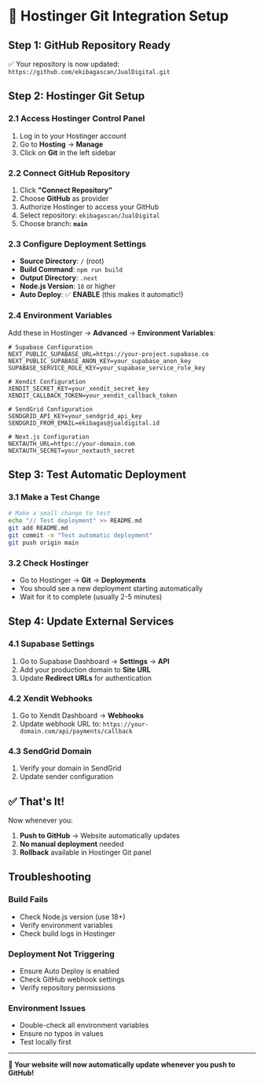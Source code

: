 # 🚀 Hostinger Git Integration Setup

## **Step 1: GitHub Repository Ready**

✅ Your repository is now updated: `https://github.com/ekibagascan/JualDigital.git`

## **Step 2: Hostinger Git Setup**

### **2.1 Access Hostinger Control Panel**

1. Log in to your Hostinger account
2. Go to **Hosting** → **Manage**
3. Click on **Git** in the left sidebar

### **2.2 Connect GitHub Repository**

1. Click **"Connect Repository"**
2. Choose **GitHub** as provider
3. Authorize Hostinger to access your GitHub
4. Select repository: `ekibagascan/JualDigital`
5. Choose branch: **`main`**

### **2.3 Configure Deployment Settings**

- **Source Directory**: `/` (root)
- **Build Command**: `npm run build`
- **Output Directory**: `.next`
- **Node.js Version**: `18` or higher
- **Auto Deploy**: ✅ **ENABLE** (this makes it automatic!)

### **2.4 Environment Variables**

Add these in Hostinger → **Advanced** → **Environment Variables**:

```env
# Supabase Configuration
NEXT_PUBLIC_SUPABASE_URL=https://your-project.supabase.co
NEXT_PUBLIC_SUPABASE_ANON_KEY=your_supabase_anon_key
SUPABASE_SERVICE_ROLE_KEY=your_supabase_service_role_key

# Xendit Configuration
XENDIT_SECRET_KEY=your_xendit_secret_key
XENDIT_CALLBACK_TOKEN=your_xendit_callback_token

# SendGrid Configuration
SENDGRID_API_KEY=your_sendgrid_api_key
SENDGRID_FROM_EMAIL=ekibagas@jualdigital.id

# Next.js Configuration
NEXTAUTH_URL=https://your-domain.com
NEXTAUTH_SECRET=your_nextauth_secret
```

## **Step 3: Test Automatic Deployment**

### **3.1 Make a Test Change**

```bash
# Make a small change to test
echo "// Test deployment" >> README.md
git add README.md
git commit -m "Test automatic deployment"
git push origin main
```

### **3.2 Check Hostinger**

- Go to Hostinger → **Git** → **Deployments**
- You should see a new deployment starting automatically
- Wait for it to complete (usually 2-5 minutes)

## **Step 4: Update External Services**

### **4.1 Supabase Settings**

1. Go to Supabase Dashboard → **Settings** → **API**
2. Add your production domain to **Site URL**
3. Update **Redirect URLs** for authentication

### **4.2 Xendit Webhooks**

1. Go to Xendit Dashboard → **Webhooks**
2. Update webhook URL to: `https://your-domain.com/api/payments/callback`

### **4.3 SendGrid Domain**

1. Verify your domain in SendGrid
2. Update sender configuration

## **✅ That's It!**

Now whenever you:

1. **Push to GitHub** → Website automatically updates
2. **No manual deployment** needed
3. **Rollback** available in Hostinger Git panel

## **Troubleshooting**

### **Build Fails**

- Check Node.js version (use 18+)
- Verify environment variables
- Check build logs in Hostinger

### **Deployment Not Triggering**

- Ensure Auto Deploy is enabled
- Check GitHub webhook settings
- Verify repository permissions

### **Environment Issues**

- Double-check all environment variables
- Ensure no typos in values
- Test locally first

---

**🎉 Your website will now automatically update whenever you push to GitHub!**
